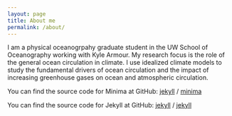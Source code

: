 ```yaml
---
layout: page
title: About me
permalink: /about/
---
```

I am a physical oceanogrpahy graduate student in the UW School of Oceanography working with Kyle Armour. My research focus is the role of the general ocean circulation in climate. I use idealized climate models to study the fundamental drivers of ocean circulation and the impact of increasing greenhouse gases on ocean and atmospheric circulation. 

You can find the source code for Minima at GitHub:
[jekyll][jekyll-organization] /
[minima](https://github.com/jekyll/minima)

You can find the source code for Jekyll at GitHub:
[jekyll][jekyll-organization] /
[jekyll](https://github.com/jekyll/jekyll)


[jekyll-organization]: https://github.com/jekyll
